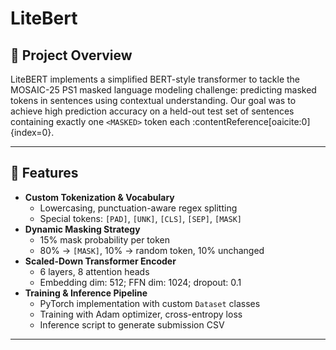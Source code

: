 # LiteBert

## 📖 Project Overview

LiteBERT implements a simplified BERT-style transformer to tackle the MOSAIC-25 PS1 masked language modeling challenge: predicting masked tokens in sentences using contextual understanding. Our goal was to achieve high prediction accuracy on a held-out test set of sentences containing exactly one `<MASKED>` token each :contentReference[oaicite:0]{index=0}.

---

## 🚀 Features

- **Custom Tokenization & Vocabulary**  
  - Lowercasing, punctuation-aware regex splitting  
  - Special tokens: `[PAD]`, `[UNK]`, `[CLS]`, `[SEP]`, `[MASK]`  
- **Dynamic Masking Strategy**  
  - 15% mask probability per token  
  - 80% → `[MASK]`, 10% → random token, 10% unchanged  
- **Scaled-Down Transformer Encoder**  
  - 6 layers, 8 attention heads  
  - Embedding dim: 512; FFN dim: 1024; dropout: 0.1  
- **Training & Inference Pipeline**  
  - PyTorch implementation with custom `Dataset` classes  
  - Training with Adam optimizer, cross-entropy loss  
  - Inference script to generate submission CSV  

---

